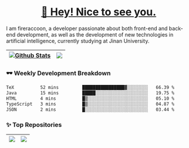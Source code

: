 <h1 align="center"><a href="https://blog.raccooncc.top">👋 Hey! Nice to see you.</a></h1>

I am fireraccoon, a developer passionate about both front-end and back-end development, as well as the development of new technologies in artificial intelligence, currently studying at Jinan University.

| <a href="#"><img src="https://github-readme-stats.raccooncc.top/api?username=fireraccoon&show_icons=true&include_all_commits=true&theme=buefy&hide_border=true" alt="Github Stats" /></a> | <a href="#"><img src="https://github-readme-stats.raccooncc.top/api/top-langs/?username=fireraccoon&layout=compact&theme=buefy&hide_border=true" /></a> |
| --- | --- |

### 🕶 Weekly Development Breakdown

<!--START_SECTION:waka-->

```txt
TeX          52 mins         ████████████████▓░░░░░░░░   66.39 %
Java         15 mins         █████░░░░░░░░░░░░░░░░░░░░   19.75 %
HTML         4 mins          █▒░░░░░░░░░░░░░░░░░░░░░░░   05.10 %
TypeScript   3 mins          █▒░░░░░░░░░░░░░░░░░░░░░░░   04.87 %
JSON         2 mins          █░░░░░░░░░░░░░░░░░░░░░░░░   03.44 %
```

<!--END_SECTION:waka-->

### ✨ Top Repositories

| <a href="https://github.com/fireraccoon/AdvVis-CNN"><img src="https://github-readme-stats.raccooncc.top/api/pin/?username=fireraccoon&repo=AdvVis-CNN&theme=buefy&hide_border=true" /></a> | <a href="https://github.com/fireraccoon/leetcode-solutions"><img src="https://github-readme-stats.raccooncc.top/api/pin/?username=fireraccoon&repo=leetcode-solutions&theme=buefy&hide_border=true" /></a> |
| --- | --- |
